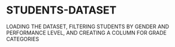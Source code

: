 # STUDENTS-DATASET
LOADING THE DATASET, FILTERING STUDENTS BY GENDER AND PERFORMANCE LEVEL, AND CREATING A COLUMN FOR GRADE CATEGORIES
